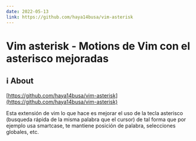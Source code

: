 ```yaml
---
date: 2022-05-13
link: https://github.com/haya14busa/vim-asterisk
---
```


# Vim asterisk - Motions de Vim con el asterisco mejoradas

## ℹ️ About

[https://github.com/haya14busa/vim-asterisk](https://github.com/haya14busa/vim-asterisk)

Esta extensión de vim lo que hace es mejorar el uso de la tecla asterisco (busqueda rápida de la misma palabra que el cursor) de tal forma que por ejemplo usa smartcase, te mantiene posición de palabra, selecciones globales, etc.


